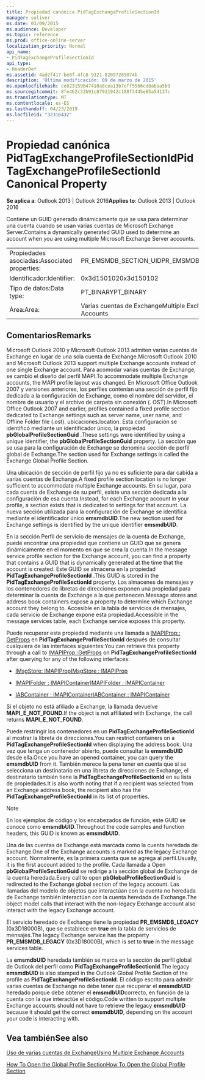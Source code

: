 ```yaml
---
title: Propiedad canónica PidTagExchangeProfileSectionId
manager: soliver
ms.date: 03/09/2015
ms.audience: Developer
ms.topic: reference
ms.prod: office-online-server
localization_priority: Normal
api_name:
- PidTagExchangeProfileSectionId
api_type:
- HeaderDef
ms.assetid: 4ad2f417-be8f-4fc8-9321-82097289074b
description: 'Última modificación: 09 de marzo de 2015'
ms.openlocfilehash: ce823159047410a8cea13b7eff5566cd8abaa5b9
ms.sourcegitcommit: 8fe462c32b91c87911942c188f3445e85a54137c
ms.translationtype: MT
ms.contentlocale: es-ES
ms.lasthandoff: 04/23/2019
ms.locfileid: "32316432"
---
```

# <a name="pidtagexchangeprofilesectionid-canonical-property"></a><span data-ttu-id="30da0-103">Propiedad canónica PidTagExchangeProfileSectionId</span><span class="sxs-lookup"><span data-stu-id="30da0-103">PidTagExchangeProfileSectionId Canonical Property</span></span>

  
  
<span data-ttu-id="30da0-104">**Se aplica a**: Outlook 2013 | Outlook 2016</span><span class="sxs-lookup"><span data-stu-id="30da0-104">**Applies to**: Outlook 2013 | Outlook 2016</span></span> 
  
<span data-ttu-id="30da0-105">Contiene un GUID generado dinámicamente que se usa para determinar una cuenta cuando se usan varias cuentas de Microsoft Exchange Server.</span><span class="sxs-lookup"><span data-stu-id="30da0-105">Contains a dynamically generated GUID used to determine an account when you are using multiple Microsoft Exchange Server accounts.</span></span>
  
|||
|:-----|:-----|
|<span data-ttu-id="30da0-106">Propiedades asociadas:</span><span class="sxs-lookup"><span data-stu-id="30da0-106">Associated properties:</span></span>  <br/> |<span data-ttu-id="30da0-107">PR_EMSMDB_SECTION_UID</span><span class="sxs-lookup"><span data-stu-id="30da0-107">PR_EMSMDB_SECTION_UID</span></span>  <br/> |
|<span data-ttu-id="30da0-108">Identificador:</span><span class="sxs-lookup"><span data-stu-id="30da0-108">Identifier:</span></span>  <br/> |<span data-ttu-id="30da0-109">0x3d150102</span><span class="sxs-lookup"><span data-stu-id="30da0-109">0x3d150102</span></span>  <br/> |
|<span data-ttu-id="30da0-110">Tipo de datos:</span><span class="sxs-lookup"><span data-stu-id="30da0-110">Data type:</span></span>  <br/> |<span data-ttu-id="30da0-111">PT_BINARY</span><span class="sxs-lookup"><span data-stu-id="30da0-111">PT_BINARY</span></span>  <br/> |
|<span data-ttu-id="30da0-112">Área:</span><span class="sxs-lookup"><span data-stu-id="30da0-112">Area:</span></span>  <br/> |<span data-ttu-id="30da0-113">Varias cuentas de Exchange</span><span class="sxs-lookup"><span data-stu-id="30da0-113">Multiple Exchange Accounts</span></span>  <br/> |
   
## <a name="remarks"></a><span data-ttu-id="30da0-114">Comentarios</span><span class="sxs-lookup"><span data-stu-id="30da0-114">Remarks</span></span>

<span data-ttu-id="30da0-115">Microsoft Outlook 2010 y Microsoft Outlook 2013 admiten varias cuentas de Exchange en lugar de una sola cuenta de Exchange.</span><span class="sxs-lookup"><span data-stu-id="30da0-115">Microsoft Outlook 2010 and Microsoft Outlook 2013 support multiple Exchange accounts instead of one single Exchange account.</span></span> <span data-ttu-id="30da0-116">Para acomodar varias cuentas de Exchange, se cambió el diseño del perfil MAPI.</span><span class="sxs-lookup"><span data-stu-id="30da0-116">To accommodate multiple Exchange accounts, the MAPI profile layout was changed.</span></span> <span data-ttu-id="30da0-117">En Microsoft Office Outlook 2007 y versiones anteriores, los perfiles contenían una sección de perfil fijo dedicada a la configuración de Exchange, como el nombre del servidor, el nombre de usuario y el archivo de carpeta sin conexión (. OST).</span><span class="sxs-lookup"><span data-stu-id="30da0-117">In Microsoft Office Outlook 2007 and earlier, profiles contained a fixed profile section dedicated to Exchange settings such as server name, user name, and Offline Folder file (.ost).</span></span> <span data-ttu-id="30da0-118">ubicaciones.</span><span class="sxs-lookup"><span data-stu-id="30da0-118">location.</span></span> <span data-ttu-id="30da0-119">Esta configuración se identificó mediante un identificador único, la propiedad **pbGlobalProfileSectionGuid** .</span><span class="sxs-lookup"><span data-stu-id="30da0-119">These settings were identified by using a unique identifier, the **pbGlobalProfileSectionGuid** property.</span></span> <span data-ttu-id="30da0-120">La sección que se usa para la configuración de Exchange se denomina sección de perfil global de Exchange.</span><span class="sxs-lookup"><span data-stu-id="30da0-120">The section used for Exchange settings is called the Exchange Global Profile Section.</span></span> 
  
<span data-ttu-id="30da0-121">Una ubicación de sección de perfil fijo ya no es suficiente para dar cabida a varias cuentas de Exchange.</span><span class="sxs-lookup"><span data-stu-id="30da0-121">A fixed profile section location is no longer sufficient to accommodate multiple Exchange accounts.</span></span> <span data-ttu-id="30da0-122">En su lugar, para cada cuenta de Exchange de su perfil, existe una sección dedicada a la configuración de esa cuenta.</span><span class="sxs-lookup"><span data-stu-id="30da0-122">Instead, for each Exchange account in your profile, a section exists that is dedicated to settings for that account.</span></span> <span data-ttu-id="30da0-123">La nueva sección utilizada para la configuración de Exchange se identifica mediante el identificador único **emsmdbUID**.</span><span class="sxs-lookup"><span data-stu-id="30da0-123">The new section used for Exchange settings is identified by the unique identifier **emsmdbUID**.</span></span>
  
<span data-ttu-id="30da0-124">En la sección Perfil de servicio de mensajes de la cuenta de Exchange, puede encontrar una propiedad que contiene un GUID que se genera dinámicamente en el momento en que se crea la cuenta.</span><span class="sxs-lookup"><span data-stu-id="30da0-124">In the message service profile section for the Exchange account, you can find a property that contains a GUID that is dynamically generated at the time that the account is created.</span></span> <span data-ttu-id="30da0-125">Este GUID se almacena en la propiedad **PidTagExchangeProfileSectionId** .</span><span class="sxs-lookup"><span data-stu-id="30da0-125">This GUID is stored in the **PidTagExchangeProfileSectionId** property.</span></span> <span data-ttu-id="30da0-126">Los almacenes de mensajes y los contenedores de libretas de direcciones exponen una propiedad para determinar la cuenta de Exchange a la que pertenecen.</span><span class="sxs-lookup"><span data-stu-id="30da0-126">Message stores and address book containers expose a property to determine which Exchange account they belong to.</span></span> <span data-ttu-id="30da0-127">Accesible en la tabla de servicios de mensajes, cada servicio de Exchange expone esta propiedad.</span><span class="sxs-lookup"><span data-stu-id="30da0-127">Accessible in the message services table, each Exchange service exposes this property.</span></span> 
  
<span data-ttu-id="30da0-128">Puede recuperar esta propiedad mediante una llamada a [IMAPIProp:: GetProps](imapiprop-getprops.md) en **PidTagExchangeProfileSectionId** después de consultar cualquiera de las interfaces siguientes:</span><span class="sxs-lookup"><span data-stu-id="30da0-128">You can retrieve this property through a call to [IMAPIProp::GetProps](imapiprop-getprops.md) on **PidTagExchangeProfileSectionId** after querying for any of the following interfaces:</span></span> 
  
- [<span data-ttu-id="30da0-129">IMsgStore: IMAPIProp</span><span class="sxs-lookup"><span data-stu-id="30da0-129">IMsgStore : IMAPIProp</span></span>](imsgstoreimapiprop.md)
    
- [<span data-ttu-id="30da0-130">IMAPIFolder : IMAPIContainer</span><span class="sxs-lookup"><span data-stu-id="30da0-130">IMAPIFolder : IMAPIContainer</span></span>](imapifolderimapicontainer.md)
    
- [<span data-ttu-id="30da0-131">IABContainer : IMAPIContainer</span><span class="sxs-lookup"><span data-stu-id="30da0-131">IABContainer : IMAPIContainer</span></span>](iabcontainerimapicontainer.md)
    
<span data-ttu-id="30da0-132">Si el objeto no está afiliado a Exchange, la llamada devuelve **MAPI_E_NOT_FOUND**.</span><span class="sxs-lookup"><span data-stu-id="30da0-132">If the object is not affiliated with Exchange, the call returns **MAPI_E_NOT_FOUND**.</span></span>
  
<span data-ttu-id="30da0-133">Puede restringir los contenedores en un **PidTagExchangeProfileSectionId** al mostrar la libreta de direcciones.</span><span class="sxs-lookup"><span data-stu-id="30da0-133">You can restrict containers on a **PidTagExchangeProfileSectionId** when displaying the address book.</span></span> <span data-ttu-id="30da0-134">Una vez que tenga un contenedor abierto, puede consultar la **emsmdbUID** desde ella.</span><span class="sxs-lookup"><span data-stu-id="30da0-134">Once you have an opened container, you can query the **emsmdbUID** from it.</span></span> <span data-ttu-id="30da0-135">También merece la pena tener en cuenta que si se selecciona un destinatario en una libreta de direcciones de Exchange, el destinatario también tiene la **PidTagExchangeProfileSectionId** en su lista de propiedades.</span><span class="sxs-lookup"><span data-stu-id="30da0-135">It is also worth noting that if a recipient was selected from an Exchange address book, the recipient also has the **PidTagExchangeProfileSectionId** in its list of properties.</span></span> 
  
> [!NOTE]
> <span data-ttu-id="30da0-136">En los ejemplos de código y los encabezados de función, este GUID se conoce como **emsmdbUID**.</span><span class="sxs-lookup"><span data-stu-id="30da0-136">Throughout the code samples and function headers, this GUID is known as **emsmdbUID**.</span></span> 
  
<span data-ttu-id="30da0-137">Una de las cuentas de Exchange está marcada como la cuenta heredada de Exchange.</span><span class="sxs-lookup"><span data-stu-id="30da0-137">One of the Exchange accounts is marked as the legacy Exchange account.</span></span> <span data-ttu-id="30da0-138">Normalmente, es la primera cuenta que se agrega al perfil.</span><span class="sxs-lookup"><span data-stu-id="30da0-138">Usually, it is the first account added to the profile.</span></span> <span data-ttu-id="30da0-139">Cada llamada a Open **pbGlobalProfileSectionGuid** se redirige a la sección global de Exchange de la cuenta heredada.</span><span class="sxs-lookup"><span data-stu-id="30da0-139">Every call to open **pbGlobalProfileSectionGuid** is redirected to the Exchange global section of the legacy account.</span></span> <span data-ttu-id="30da0-140">Las llamadas del modelo de objetos que interactúan con la cuenta no heredada de Exchange también interactúan con la cuenta heredada de Exchange.</span><span class="sxs-lookup"><span data-stu-id="30da0-140">The object model calls that interact with the non-legacy Exchange account also interact with the legacy Exchange account.</span></span> 
  
<span data-ttu-id="30da0-141">El servicio heredado de Exchange tiene la propiedad **PR_EMSMDB_LEGACY** (0x3D18000B), que se establece en **true** en la tabla de servicios de mensajes.</span><span class="sxs-lookup"><span data-stu-id="30da0-141">The legacy Exchange service has the property **PR_EMSMDB_LEGACY** (0x3D18000B), which is set to **true** in the message services table.</span></span> 
  
<span data-ttu-id="30da0-142">La **emsmdbUID** heredada también se marca en la sección de perfil global de Outlook del perfil como **PidTagExchangeProfileSectionId**.</span><span class="sxs-lookup"><span data-stu-id="30da0-142">The legacy **emsmdbUID** is also stamped in the Outlook Global Profile Section of the profile as **PidTagExchangeProfileSectionId**.</span></span> <span data-ttu-id="30da0-143">El código escrito para admitir varias cuentas de Exchange no debe tener que recuperar el **emsmdbUID** heredado porque debe obtener el **emsmdbUID**correcto, en función de la cuenta con la que interactúe el código.</span><span class="sxs-lookup"><span data-stu-id="30da0-143">Code written to support multiple Exchange accounts should not have to retrieve the legacy **emsmdbUID** because it should get the correct **emsmdbUID**, depending on the account your code is interacting with.</span></span>
  
## <a name="see-also"></a><span data-ttu-id="30da0-144">Vea también</span><span class="sxs-lookup"><span data-stu-id="30da0-144">See also</span></span>



[<span data-ttu-id="30da0-145">Uso de varias cuentas de Exchange</span><span class="sxs-lookup"><span data-stu-id="30da0-145">Using Multiple Exchange Accounts</span></span>](using-multiple-exchange-accounts.md)


[<span data-ttu-id="30da0-146">How To Open the Global Profile Section</span><span class="sxs-lookup"><span data-stu-id="30da0-146">How To Open the Global Profile Section</span></span>](https://support.microsoft.com/kb/188482)

